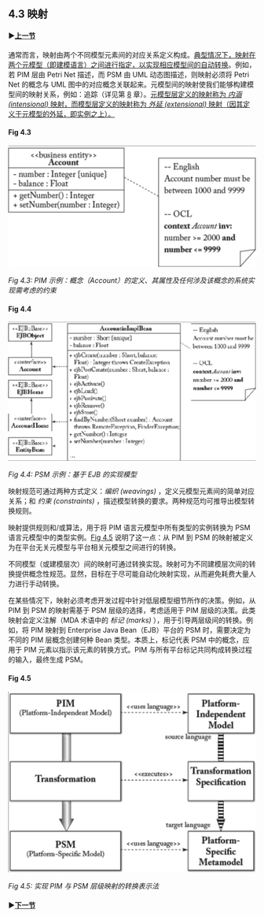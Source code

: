 ## 4.3 映射

#### ▶[上一节](2.md)

通常而言，映射由两个不同模型元素间的对应关系定义构成。<ins>典型情况下，映射在两个元模型（即建模语言）之间进行指定，以实现相应模型间的自动转换</ins>。例如，若 PIM 层由 Petri Net 描述，而 PSM 由 UML 动态图描述，则映射必须将 Petri Net 的概念与 UML 图中的对应概念关联起来。元模型间的映射使我们能够构建模型间的映射关系，例如：追踪（详见第 [8](ch8/0.md) 章）。<ins>元模型层定义的映射称为 *内涵 (intensional)* 映射，而模型层定义的映射称为 *外延 (extensional)* 映射（因其定义于元模型的外延，即实例之上）。</ins>

#### Fig 4.3
![Fig 4.3](../img/fig4.3.png)

*Fig 4.3: PIM 示例：概念（Account）的定义、其属性及任何涉及该概念的系统实现需考虑的约束*

#### Fig 4.4
![Fig 4.4](../img/fig4.4.png)

*Fig 4.4: PSM 示例：基于 EJB 的实现模型*

映射规范可通过两种方式定义：*编织 (weavings)* ，定义元模型元素间的简单对应关系；和 *约束 (constraints)* ，描述模型转换的要求。两种规范均可推导出模型转换规则。

映射提供规则和/或算法，用于将 PIM 语言元模型中所有类型的实例转换为 PSM 语言元模型中的类型实例。[Fig 4.5](#fig-45) 说明了这一点：从 PIM 到 PSM 的映射被定义为在平台无关元模型与平台相关元模型之间进行的转换。

不同模型（或建模层次）间的映射可通过转换实现。映射可为不同建模层次间的转换提供概念性规范。显然，目标在于尽可能自动化映射实现，从而避免耗费大量人力进行手动转换。

在某些情况下，映射必须考虑开发过程中针对低层模型细节所作的决策。例如，从 PIM 到 PSM 的映射需基于 PSM 层级的选择，考虑适用于 PIM 层级的决策。此类映射会定义注解（MDA 术语中的 *标记 (marks)* ），用于引导两层级间的转换。例如，将 PIM 映射到 Enterprise Java Bean（EJB）平台的 PSM 时，需要决定为不同的 PIM 层概念创建何种 Bean 类型。本质上，标记代表 PSM 中的概念，应用于 PIM 元素以指示该元素的转换方式。PIM 与所有平台标记共同构成转换过程的输入，最终生成 PSM。

#### Fig 4.5
![Fig 4.5](../img/fig4.5.png)

*Fig 4.5: 实现 PIM 与 PSM 层级映射的转换表示法*

#### ▶[下一节](4.md)
